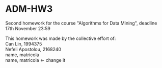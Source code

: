# ADM-HW3
Second homework for the course "Algorithms for Data Mining", deadline 17th November 23:59

This homework was made by the collective effort of:<br>
Can Lin, 1994375 <br>
Nefeli Apostolou, 2168240 <br>
name, matricola <br>
name, matricola  <- change it <br>
